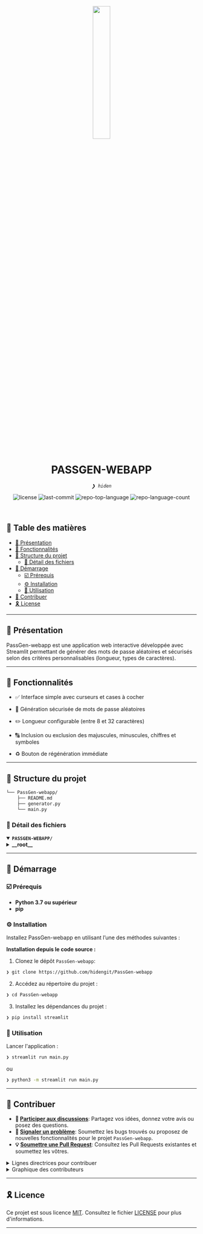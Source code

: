 <p align="center">
    <img src="https://cdn-icons-png.flaticon.com/512/6295/6295417.png" align="center" width="30%">
</p>
<p align="center"><h1 align="center">PASSGEN-WEBAPP</h1></p>
<p align="center">
	<em><code>❯ hiden</code></em>
</p>
<p align="center">
	<img src="https://img.shields.io/github/license/hidengit/PassGen-webapp?style=default&logo=opensourceinitiative&logoColor=white&color=8e00b7" alt="license">
	<img src="https://img.shields.io/github/last-commit/hidengit/PassGen-webapp?style=default&logo=git&logoColor=white&color=8e00b7" alt="last-commit">
	<img src="https://img.shields.io/github/languages/top/hidengit/PassGen-webapp?style=default&color=8e00b7" alt="repo-top-language">
	<img src="https://img.shields.io/github/languages/count/hidengit/PassGen-webapp?style=default&color=8e00b7" alt="repo-language-count">
</p>
<p align="center"><!-- default option, no dependency badges. -->
</p>
<p align="center">
	<!-- default option, no dependency badges. -->
</p>
<br>

## 🔗 Table des matières

- [📍 Présentation](#-overview)
- [👾 Fonctionnalités](#-features)
- [📁 Structure du projet](#-project-structure)
  - [📂 Détail des fichiers](#-project-index)
- [🚀 Démarrage](#-getting-started)
  - [☑️ Prérequis](#-prerequisites)
  - [⚙️ Installation](#-installation)
  - [🤖 Utilisation](#🤖-usage)
- [🔰 Contribuer](#-contributing)
- [🎗 License](#-license)

---

## 📍 Présentation

PassGen-webapp est une application web interactive développée avec Streamlit permettant de générer des mots de passe aléatoires et sécurisés selon des critères personnalisables (longueur, types de caractères). 

---

## 👾 Fonctionnalités

- ✅ Interface simple avec curseurs et cases à cocher

- 🔐 Génération sécurisée de mots de passe aléatoires

- ✏️ Longueur configurable (entre 8 et 32 caractères)

- 🔠 Inclusion ou exclusion des majuscules, minuscules, chiffres et symboles

- ♻️ Bouton de régénération immédiate

---

## 📁 Structure du projet

```sh
└── PassGen-webapp/
    ├── README.md
    ├── generator.py
    └── main.py
```


### 📂 Détail des fichiers
<details open>
	<summary><b><code>PASSGEN-WEBAPP/</code></b></summary>
	<details> <!-- __root__ Submodule -->
		<summary><b>__root__</b></summary>
		<blockquote>
			<table>
			<tr>
				<td><b><a href='https://github.com/hidengit/PassGen-webapp/blob/master/main.py'>main.py</a></b></td>
				<td>Fichier principal de l'application : interface utilisateur avec Streamlit</td>
			</tr>
			<tr>
				<td><b><a href='https://github.com/hidengit/PassGen-webapp/blob/master/generator.py'>generator.py</a></b></td>
				<td>Fonction pour générer les mots de passe</td>
			</tr>
			</table>
		</blockquote>
	</details>
</details>

---
## 🚀 Démarrage

### ☑️ Prérequis

- **Python 3.7 ou supérieur**
- **pip**

### ⚙️ Installation

Installez PassGen-webapp en utilisant l’une des méthodes suivantes :

**Installation depuis le code source :**

1. Clonez le dépôt `PassGen-webapp`:
```sh
❯ git clone https://github.com/hidengit/PassGen-webapp
```

2. Accédez au répertoire du projet :
```sh
❯ cd PassGen-webapp
```

3. Installez les dépendances du projet :

```sh
❯ pip install streamlit
```

### 🤖 Utilisation

Lancer l'application :

```sh
❯ streamlit run main.py
```

ou

```sh
❯ python3 -m streamlit run main.py
```

---

## 🔰 Contribuer

- **💬 [Participer aux discussions](https://github.com/hidengit/PassGen-webapp/discussions)**: Partagez vos idées, donnez votre avis ou posez des questions.
- **🐛 [Signaler un problème](https://github.com/hidengit/PassGen-webapp/issues)**: Soumettez les bugs trouvés ou proposez de nouvelles fonctionnalités pour le projet ``PassGen-webapp``.
- **💡 [Soumettre une Pull Request](https://github.com/hidengit/PassGen-webapp/blob/main/CONTRIBUTING.md)**: Consultez les Pull Requests existantes et soumettez les vôtres.

<details closed>
<summary>Lignes directrices pour contribuer</summary>

1. **Fork du dépôt**: Commencez par forker le dépôt du projet sur votre compte GitHub.
2. **Cloner en local**: Clonez le dépôt forké sur votre machine locale à l'aide d’un client Git.
   ```sh
   git clone https://github.com/hidengit/PassGen-webapp
   ```
3. **Créer une nouvelle branche**: Travaillez toujours sur une nouvelle branche avec un nom descriptif.
   ```sh
   git checkout -b new-feature-x
   ```
4. **Effectuer vos modifications**: Développez et testez vos modifications en local.
5. **Commit de vos changements**: Faites un commit avec un message clair décrivant vos modifications.
   ```sh
   git commit -m 'Ajout de la fonctionnalité x.'
   ```
6. **Pousser sur GitHub**: Poussez vos changements vers votre dépôt forké.
   ```sh
   git push origin new-feature-x
   ```
7. **Soumettre une Pull Request**: Créez une Pull Request vers le dépôt d’origine. Décrivez clairement les modifications et leurs motivations.
8. **Revue**: Une fois votre PR examinée et approuvée, elle sera fusionnée dans la branche principale. Félicitations pour votre contribution !
</details>

<details closed>
<summary>Graphique des contributeurs</summary>
<br>
<p align="left">
   <a href="https://github.com{/hidengit/PassGen-webapp/}graphs/contributors">
      <img src="https://contrib.rocks/image?repo=hidengit/PassGen-webapp">
   </a>
</p>
</details>

---

## 🎗 Licence

Ce projet est sous licence [MIT](https://choosealicense.com/licenses/mit/). Consultez le fichier [LICENSE](https://choosealicense.com/licenses/) pour plus d'informations.

---